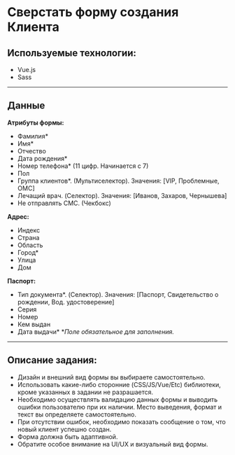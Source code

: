 # Сверстать форму создания Клиента
## Используемые технологии:
- Vue.js
- Sass

***
## Данные
**Атрибуты формы:**
- Фамилия*
- Имя*
- Отчество
- Дата рождения*
- Номер телефона* (11 цифр. Начинается с 7)
- Пол
- Группа клиентов*. (Мультиселектор). Значения: [VIP, Проблемные, ОМС]
- Лечащий врач. (Cелектор). Значения: [Иванов, Захаров, Чернышева]
- Не отправлять СМС. (Чекбокс)

**Адрес:**
- Индекс
- Страна
- Область
- Город*
- Улица
- Дом

**Паспорт:**
- Тип документа*. (Cелектор). Значения: [Паспорт, Свидетельство о рождении, Вод. удостоверение]
-  Серия
-  Номер
-  Кем выдан
-  Дата выдачи*
**Поле обязательное для заполнения.*
***

## Описание задания:
- Дизайн и внешний вид формы вы выбираете самостоятельно.
- Использовать какие-либо сторонние (CSS/JS/Vue/Etc) библиотеки, кроме указанных в задании не
разрашается.
- Необходимо осуществлять валидацию данных формы и выводить ошибки пользователю при их
наличии. Место выведения, формат и текст вы определяете самостоятельно.
- При отсутствии ошибок, необходимо показать сообщение о том, что новый клиент успешно создан.
- Форма должна быть адаптивной.
- Обратите особое внимание на UI/UX и визуальный вид формы.
